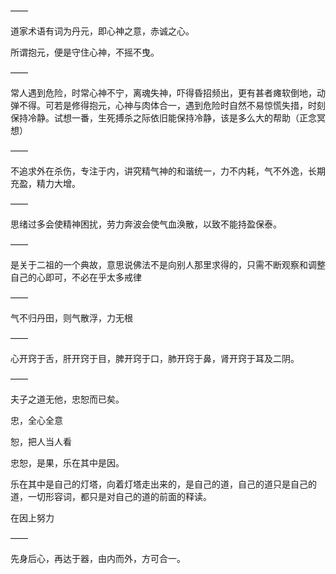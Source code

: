 ——

道家术语有词为丹元，即心神之意，赤诚之心。

所谓抱元，便是守住心神，不摇不曳。

——

常人遇到危险，时常心神不宁，离魂失神，吓得昏招频出，更有甚者瘫软倒地，动弹不得。可若是修得抱元，心神与肉体合一，遇到危险时自然不易惊慌失措，时刻保持冷静。试想一番，生死搏杀之际依旧能保持冷静，该是多么大的帮助（正念冥想）

——

不追求外在杀伤，专注于内，讲究精气神的和谐统一，力不内耗，气不外逸，长期充盈，精力大增。

——

思绪过多会使精神困扰，劳力奔波会使气血涣散，以致不能持盈保泰。

——

是关于二祖的一个典故，意思说佛法不是向别人那里求得的，只需不断观察和调整自己的心即可，不必在乎太多戒律

——

气不归丹田，则气散浮，力无根

——

心开窍于舌，肝开窍于目，脾开窍于口，肺开窍于鼻，肾开窍于耳及二阴。

——

夫子之道无他，忠恕而已矣。

忠，全心全意

恕，把人当人看

忠恕，是果，乐在其中是因。

乐在其中是自己的灯塔，向着灯塔走出来的，是自己的道，自己的道只是自己的道，一切形容词，都只是对自己的道的前面的释读。

在因上努力

——

先身后心，再达于器，由内而外，方可合一。